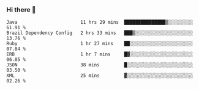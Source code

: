 ### Hi there 👋

<!--START_SECTION:waka-->

```text
Java                       11 hrs 29 mins  ███████████████▒░░░░░░░░░   61.91 %
Brazil Dependency Config   2 hrs 33 mins   ███▒░░░░░░░░░░░░░░░░░░░░░   13.76 %
Ruby                       1 hr 27 mins    ██░░░░░░░░░░░░░░░░░░░░░░░   07.84 %
ERB                        1 hr 7 mins     █▓░░░░░░░░░░░░░░░░░░░░░░░   06.05 %
JSON                       38 mins         █░░░░░░░░░░░░░░░░░░░░░░░░   03.50 %
XML                        25 mins         ▓░░░░░░░░░░░░░░░░░░░░░░░░   02.26 %
```

<!--END_SECTION:waka-->

<!--
**jerry-shao/jerry-shao** is a ✨ _special_ ✨ repository because its `README.md` (this file) appears on your GitHub profile.

Here are some ideas to get you started:

- 🔭 I’m currently working on ...
- 🌱 I’m currently learning ...
- 👯 I’m looking to collaborate on ...
- 🤔 I’m looking for help with ...
- 💬 Ask me about ...
- 📫 How to reach me: ...
- 😄 Pronouns: ...
- ⚡ Fun fact: ...
-->
